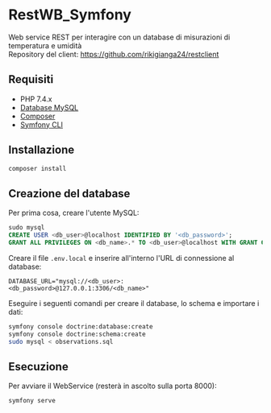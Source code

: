 # RestWB_Symfony

Web service REST per interagire con un database di misurazioni di temperatura e umidità  
Repository del client: https://github.com/rikigianga24/restclient

## Requisiti
- PHP 7.4.x
- [Database MySQL](https://www.mysql.com/it/downloads/)
- [Composer](https://getcomposer.org/download)
- [Symfony CLI](https://symfony.com/download)

## Installazione
```bash
composer install
```

## Creazione del database
Per prima cosa, creare l'utente MySQL:
```sql
sudo mysql
CREATE USER <db_user>@localhost IDENTIFIED BY '<db_password>';
GRANT ALL PRIVILEGES ON <db_name>.* TO <db_user>@localhost WITH GRANT OPTION;
```
Creare il file ```.env.local``` e inserire all'interno l'URL di connessione al database:
```
DATABASE_URL="mysql://<db_user>:<db_password>@127.0.0.1:3306/<db_name>"
```
Eseguire i seguenti comandi per creare il database, lo schema e importare i dati:
```bash
symfony console doctrine:database:create
symfony console doctrine:schema:create
sudo mysql < observations.sql
```

## Esecuzione
Per avviare il WebService (resterà in ascolto sulla porta 8000):
```bash
symfony serve
```
